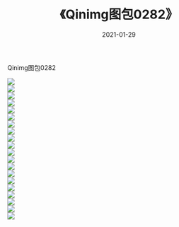 ﻿---
layout: post
title:  《Qinimg图包0282》
date:   2021-01-29
img: http://imgx.orgx.ga/Qinimg图包/Qinimg图包0282/000.jpg
categories: [美女, 清纯, 唯美]
---

Qinimg图包0282

 ![](http://imgx.orgx.ga/Qinimg图包/Qinimg图包0282/001.jpg) <br>![](http://imgx.orgx.ga/Qinimg图包/Qinimg图包0282/002.jpg) <br>![](http://imgx.orgx.ga/Qinimg图包/Qinimg图包0282/003.jpg) <br>![](http://imgx.orgx.ga/Qinimg图包/Qinimg图包0282/004.jpg) <br>![](http://imgx.orgx.ga/Qinimg图包/Qinimg图包0282/005.jpg) <br>![](http://imgx.orgx.ga/Qinimg图包/Qinimg图包0282/006.jpg) <br>![](http://imgx.orgx.ga/Qinimg图包/Qinimg图包0282/007.jpg) <br>![](http://imgx.orgx.ga/Qinimg图包/Qinimg图包0282/008.jpg) <br>![](http://imgx.orgx.ga/Qinimg图包/Qinimg图包0282/009.jpg) <br>![](http://imgx.orgx.ga/Qinimg图包/Qinimg图包0282/010.jpg) <br>![](http://imgx.orgx.ga/Qinimg图包/Qinimg图包0282/011.jpg) <br>![](http://imgx.orgx.ga/Qinimg图包/Qinimg图包0282/012.jpg) <br>![](http://imgx.orgx.ga/Qinimg图包/Qinimg图包0282/013.jpg) <br>![](http://imgx.orgx.ga/Qinimg图包/Qinimg图包0282/014.jpg) <br>![](http://imgx.orgx.ga/Qinimg图包/Qinimg图包0282/015.jpg) <br>![](http://imgx.orgx.ga/Qinimg图包/Qinimg图包0282/016.jpg) <br>![](http://imgx.orgx.ga/Qinimg图包/Qinimg图包0282/017.jpg) <br>![](http://imgx.orgx.ga/Qinimg图包/Qinimg图包0282/018.jpg) <br>![](http://imgx.orgx.ga/Qinimg图包/Qinimg图包0282/019.jpg) <br>![](http://imgx.orgx.ga/Qinimg图包/Qinimg图包0282/020.jpg) <br>
